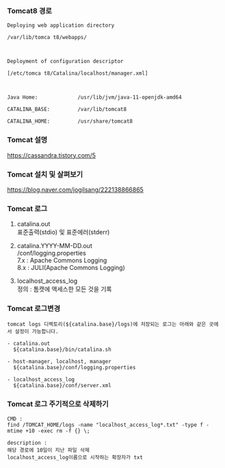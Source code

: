 

### Tomcat8 경로
```
Deploying web application directory

/var/lib/tomca t8/webapps/



Deployment of configuration descriptor 

[/etc/tomca t8/Catalina/localhost/manager.xml]



Java Home:             /usr/lib/jvm/java-11-openjdk-amd64

CATALINA_BASE:         /var/lib/tomcat8

CATALINA_HOME:         /usr/share/tomcat8
```

### Tomcat 설명
https://cassandra.tistory.com/5

### Tomcat 설치 및 살펴보기
https://blog.naver.com/jogilsang/222138866865

### Tomcat 로그
1. catalina.out   
표준출력(stdio) 및 표준에러(stderr)   

2. catalina.YYYY-MM-DD.out   
/conf/logging.properties   
7.x : Apache Commons Logging   
8.x : JULI(Apache Commons Logging)   

3. localhost_access_log   
정의 : 톰캣에 액세스한 모든 것을 기록   

### Tomcat 로그변경
```
tomcat logs 디렉토리(${catalina.base}/logs)에 저장되는 로그는 아래와 같은 곳에서 설정이 가능합니다.

- catalina.out 
  ${catalina.base}/bin/catalina.sh

- host-manager, localhost, manager
  ${catalina.base}/conf/logging.properties

- localhost_access_log
  ${catalina.base}/conf/server.xml
```

### Tomcat 로그 주기적으로 삭제하기
```
CMD :
find /TOMCAT_HOME/logs -name "localhost_access_log*.txt" -type f -mtime +10 -exec rm -f {} \;

description :
해당 경로에 10일이 지난 파일 삭제
localhost_access_log이름으로 시작하는 확장자가 txt
```
